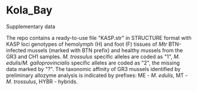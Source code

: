 # Kola_Bay
Supplementary data

The repo contains a ready-to-use file "KASP.str" in STRUCTURE format with KASP loci genotypes of hemolymph (H) and foot (F) tissues of _Mtr_ BTN-infected mussels (marked with BTN prefix) and healthy mussels from the GR3 and CH1 samples. _M. trossulus_ specific alleles are coded as "1", _M. edulis/M. galloprovincialis_ specific alleles are coded as "2", the missing data marked by "?". The taxonomic affinity of GR3 mussels identified by preliminary allozyme analysis is indicated by prefixes: ME - _M. edulis_, MT - _M. trossulus_, HYBR - hybrids.
